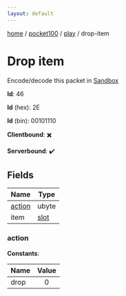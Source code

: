 ```yaml
---
layout: default
---
```


[home](/)  /  [pocket100](/protocol/pocket100)  /  [play](/protocol/pocket100/play)  /  drop-item

# Drop item

Encode/decode this packet in [Sandbox](../../../sandbox/pocket100#Play.DropItem)

**Id**: 46

**Id** (hex): 2E

**Id** (bin): 00101110

**Clientbound**: ✖️

**Serverbound**: ✔️

## Fields

Name | Type
---|---
[action](#action) | ubyte
item | [slot](/protocol/pocket100/types/slot)

### action

**Constants**:

Name | Value
---|:---:
drop | 0
